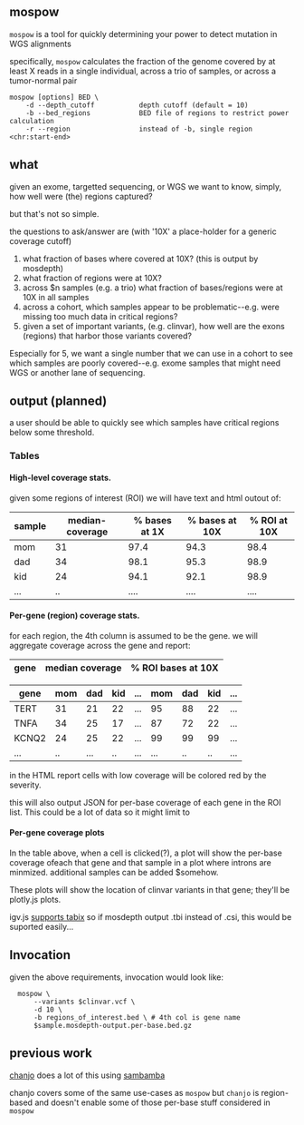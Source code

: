 ## mospow

`mospow` is a tool for quickly determining your power to detect mutation in WGS alignments

specifically, `mospow` calculates the fraction of the genome covered by at least X reads in a single individual, across a trio of samples, or across a tumor-normal pair

```
mospow [options] BED \
    -d --depth_cutoff           depth cutoff (default = 10)
    -b --bed_regions            BED file of regions to restrict power calculation 
    -r --region                 instead of -b, single region <chr:start-end>
```

## what

given an exome, targetted sequencing, or WGS we want to know, simply, how well were (the) regions captured?

but that's not so simple.

the questions to ask/answer are (with '10X' a place-holder for a generic coverage cutoff)

1. what fraction of bases where covered at 10X? (this is output by mosdepth)
2. what fraction of regions were at 10X?
3. across $n samples (e.g. a trio) what fraction of bases/regions were at 10X in all samples
4. across a cohort, which samples appear to be problematic--e.g. were missing too much data
   in critical regions?
5. given a set of important variants, (e.g. clinvar), how well are the exons (regions) that harbor
   those variants covered?

Especially for 5, we want a single number that we can use in a cohort to see which samples
are poorly covered--e.g. exome samples that might need WGS or another lane of sequencing.

## output (planned)

a user should be able to quickly see which samples have critical regions below some threshold.

### Tables

#### High-level coverage stats.

given some regions of interest (ROI) we will have text and html outout of:

sample | median-coverage | % bases at 1X | % bases at 10X | % ROI at 10X 
------ | --------------- | ------------- | -------------- | ------------
mom    |  31             |  97.4         |    94.3        |  98.4
dad    |  34             |  98.1         |    95.3        |  98.9
kid    |  24             |  94.1         |    92.1        |  98.9
...    |  ..             |  ....         |    ....        |  ....

#### Per-gene (region) coverage stats.

for each region, the 4th column is assumed to be the gene. we will aggregate coverage across
the gene and report:


gene   |  median coverage       |  % ROI bases at 10X 
------ | ---------------------- | --------------------


gene   |  mom | dad | kid | ... | mom | dad | kid | ... 
------ | ---- | --- | --- | --- | --- | --- | --- | --- 
TERT   |  31  |  21 | 22  | ... | 95  | 88  | 22  | ... 
TNFA   |  34  |  25 | 17  | ... | 87  | 72  | 22  | ...
KCNQ2  |  24  |  25 | 22  | ... | 99  | 99  | 99  | ...
...    |  ..  | ... | ..  | ... | ... | ..  | ..  | ...


in the HTML report cells with low coverage will be colored red by the severity.

this will also output JSON for per-base coverage of each gene in the ROI list. This could be a 
lot of data so it might limit to 

#### Per-gene coverage plots

In the table above, when a cell is clicked(?), a plot will show the per-base coverage ofeach
that gene and that sample in a plot where introns are minmized. additional samples can be added $somehow.

These plots will show the location of clinvar variants in that gene; they'll be plotly.js plots.

igv.js [supports tabix](https://github.com/igvteam/igv.js/blob/master/test/testTabix.js) so if mosdepth
output .tbi instead of .csi, this would be suported easily...

## Invocation

given the above requirements, invocation would look like:

```
  mospow \
      --variants $clinvar.vcf \
      -d 10 \
      -b regions_of_interest.bed \ # 4th col is gene name
      $sample.mosdepth-output.per-base.bed.gz
```



## previous work

[chanjo](https://www.chanjo.co/) does a lot of this using [sambamba](https://github.com/lomereiter/sambamba)

chanjo covers some of the same use-cases as `mospow` but `chanjo` is region-based and doesn't enable some of those
per-base stuff considered in `mospow`

